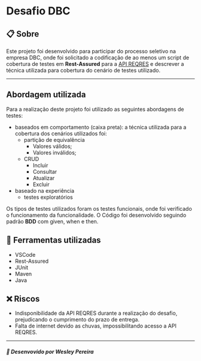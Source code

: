 # Desafio DBC

## 📋 Sobre

Este projeto foi desenvolvido para participar do processo seletivo na empresa DBC, onde foi solicitado a codificação de ao menos um script de cobertura de testes em **Rest-Assured** para a [API REQRES](https://reqres.in/api/) e descrever a técnica utilizada para cobertura do cenário de testes utilizado.

---

## Abordagem utilizada

Para a realização deste projeto foi utilizado as seguintes abordagens de testes:

- baseados em comportamento (caixa preta): a técnica utilizada para a cobertura dos cenários utilizados foi:
  - partição de equivalência
    - Valores válidos;
    - Valores inválidos;
  - CRUD
    - Incluir
    - Consultar
    - Atualizar
    - Excluir
- baseado na experiência
  - testes exploratórios

Os tipos de testes utilizados foram os testes funcionais, onde foi verificado o funcionamento da funcionalidade.
O Código foi desenvolvido seguindo padrão **BDD** com given, when e then.

## 🚀 Ferramentas utilizadas

- VSCode
- Rest-Assured
- JUnit
- Maven
- Java

## ❌ Riscos

- Indisponibilidade da API REQRES durante a realização do desafio, prejudicando o cumprimento do prazo de entrega.
- Falta de internet devido as chuvas, impossibilitando acesso a API REQRES.

---

##### 💼 Desenvovido por Wesley Pereira
